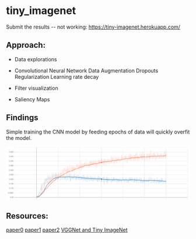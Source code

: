 # tiny_imagenet


Submit the results -- not working:
https://tiny-imagenet.herokuapp.com/

## Approach:

- Data explorations
- Convolutional Neural Network
Data Augmentation
Dropouts
Regularization
Learning rate decay

- Filter visualization
- Saliency Maps


## Findings
Simple training the CNN model by feeding epochs of data will quickly overfit the model.

![](images/conv_net_overfitting_0.5_dropout.png)

## Resources:
[paper0](http://cs231n.stanford.edu/reports/2016/pdfs/425_Report.pdf)
[paper1](http://cs231n.stanford.edu/reports/2017/pdfs/931.pdf)
[paper2](http://cs231n.stanford.edu/reports/2015/pdfs/superfsm_final.pdf)
[VGGNet and Tiny ImageNet](https://learningai.io/projects/2017/06/29/tiny-imagenet.html)